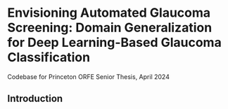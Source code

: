 # Envisioning Automated Glaucoma Screening: Domain Generalization for Deep Learning-Based Glaucoma Classification
Codebase for Princeton ORFE Senior Thesis, April 2024

## Introduction
